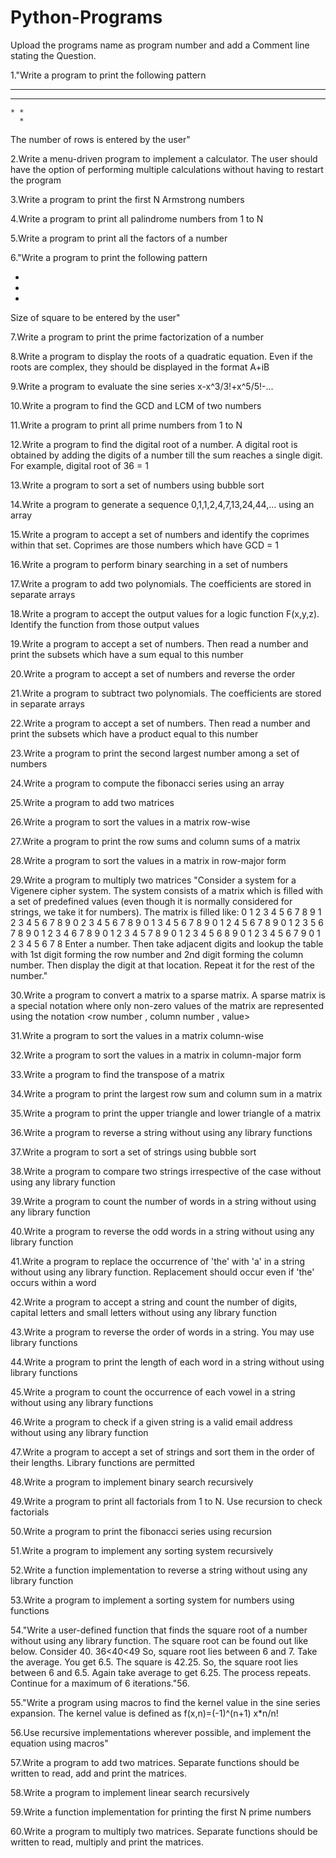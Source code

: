 # Python-Programs

Upload the programs name as program number and add a Comment line stating the Question.

1."Write a program to print the following pattern

* * * *
  * * *
    * *
      *
The number of rows is entered by the user"

2.Write a menu-driven program to implement a calculator. The user should have the option of performing multiple calculations without having to restart the program

3.Write a program to print the first N Armstrong numbers

4.Write a program to print all palindrome numbers from 1 to N

5.Write a program to print all the factors of a number

6."Write a program to print the following pattern

   *
   *
   *
Size of square to be entered by the user"

7.Write a program to print the prime factorization of a number

8.Write a program to display the roots of a quadratic equation. Even if the roots are complex, they should be displayed in the format A+iB

9.Write a program to evaluate the sine series x-x^3/3!+x^5/5!-...

10.Write a program to find the GCD and LCM of two numbers

11.Write a program to print all prime numbers from 1 to N

12.Write a program to find the digital root of a number. A digital root is obtained by adding the digits of a number till the sum reaches a single digit. For example, digital root of 36 = 1

13.Write a program to sort a set of numbers using bubble sort

14.Write a program to generate a sequence 0,1,1,2,4,7,13,24,44,... using an array

15.Write a program to accept a set of numbers and identify the coprimes within that set. Coprimes are those numbers which have GCD = 1

16.Write a program to perform binary searching in a set of numbers

17.Write a program to add two polynomials. The coefficients are stored in separate arrays

18.Write a program to accept the output values for a logic function F(x,y,z). Identify the function from those output values

19.Write a program to accept a set of numbers. Then read a number and print the subsets which have a sum equal to this number

20.Write a program to accept a set of numbers and reverse the order

21.Write a program to subtract two polynomials. The coefficients are stored in separate arrays

22.Write a program to accept a set of numbers. Then read a number and print the subsets which have a product equal to this number

23.Write a program to print the second largest number among a set of numbers

24.Write a program to compute the fibonacci series using an array

25.Write a program to add two matrices

26.Write a program to sort the values in a matrix row-wise

27.Write a program to print the row sums and column sums of a matrix

28.Write a program to sort the values in a matrix in row-major form

29.Write a program to multiply two matrices "Consider a system for a Vigenere cipher system. The system consists of a matrix which is filled with a set of predefined values (even though it is normally considered for strings, we take it for numbers). The matrix is filled like: 0 1 2 3 4 5 6 7 8 9 1 2 3 4 5 6 7 8 9 0 2 3 4 5 6 7 8 9 0 1 3 4 5 6 7 8 9 0 1 2 4 5 6 7 8 9 0 1 2 3 5 6 7 8 9 0 1 2 3 4 6 7 8 9 0 1 2 3 4 5 7 8 9 0 1 2 3 4 5 6 8 9 0 1 2 3 4 5 6 7 9 0 1 2 3 4 5 6 7 8 Enter a number. Then take adjacent digits and lookup the table with 1st digit forming the row number and 2nd digit forming the column number. Then display the digit at that location. Repeat it for the rest of the number."

30.Write a program to convert a matrix to a sparse matrix. A sparse matrix is a special notation where only non-zero values of the matrix are represented using the notation <row number , column number , value>

31.Write a program to sort the values in a matrix column-wise

32.Write a program to sort the values in a matrix in column-major form

33.Write a program to find the transpose of a matrix

34.Write a program to print the largest row sum and column sum in a matrix

35.Write a program to print the upper triangle and lower triangle of a matrix

36.Write a program to reverse a string without using any library functions

37.Write a program to sort a set of strings using bubble sort

38.Write a program to compare two strings irrespective of the case without using any library function

39.Write a program to count the number of words in a string without using any library function

40.Write a program to reverse the odd words in a string without using any library function

41.Write a program to replace the occurrence of 'the' with 'a' in a string without using any library function. Replacement should occur even if 'the' occurs within a word

42.Write a program to accept a string and count the number of digits, capital letters and small letters without using any library function

43.Write a program to reverse the order of words in a string. You may use library functions

44.Write a program to print the length of each word in a string without using library functions

45.Write a program to count the occurrence of each vowel in a string without using any library functions

46.Write a program to check if a given string is a valid email address without using any library function

47.Write a program to accept a set of strings and sort them in the order of their lengths. Library functions are permitted

48.Write a program to implement binary search recursively

49.Write a program to print all factorials from 1 to N. Use recursion to check factorials

50.Write a program to print the fibonacci series using recursion

51.Write a program to implement any sorting system recursively

52.Write a function implementation to reverse a string without using any library function

53.Write a program to implement a sorting system for numbers using functions

54."Write a user-defined function that finds the square root of a number without using any library function. The square root can be found out like below. Consider 40. 36<40<49 So, square root lies between 6 and 7. Take the average. You get 6.5. The square is 42.25. So, the square root lies between 6 and 6.5. Again take average to get 6.25. The process repeats. Continue for a maximum of 6 iterations."56.

55."Write a program using macros to find the kernel value in the sine series expansion. The kernel value is defined as f(x,n)=(-1)^(n+1) x*n/n!

56.Use recursive implementations wherever possible, and implement the equation using macros"

57.Write a program to add two matrices. Separate functions should be written to read, add and print the matrices.

58.Write a program to implement linear search recursively

59.Write a function implementation for printing the first N prime numbers

60.Write a program to multiply two matrices. Separate functions should be written to read, multiply and print the matrices.
